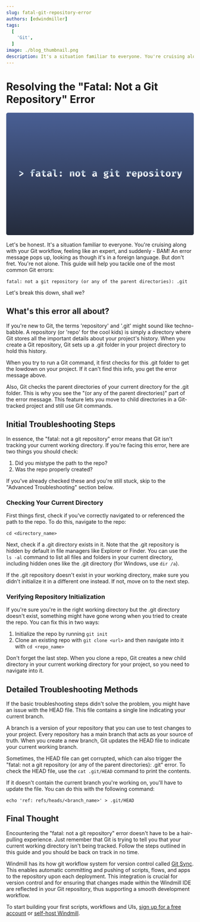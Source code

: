 ```yaml
---
slug: fatal-git-repository-error
authors: [edwindmiller]
tags:
  [
    'Git',
  ]
image: ./blog_thumbnail.png
description: It's a situation familiar to everyone. You're cruising along with your Git workflow, feeling like an expert, and suddenly - BAM! An error message pops up, looking as though it's in a foreign language.
---
```


# Resolving the "Fatal: Not a Git Repository" Error

![Resolving the "Fatal: Not a Git Repository" Error](./blog_thumbnail.png "Resolving the Fatal: Not a Git Repository Error")

Let's be honest. It's a situation familiar to everyone. You're cruising along with your Git workflow, feeling like an expert, and suddenly - BAM! An error message pops up, looking as though it's in a foreign language. But don't fret. You're not alone. This guide will help you tackle one of the most common Git errors:

```
fatal: not a git repository (or any of the parent directories): .git
```
Let's break this down, shall we?

## What's this error all about?

If you're new to Git, the terms 'repository' and '.git' might sound like techno-babble. A repository (or 'repo' for the cool kids) is simply a directory where Git stores all the important details about your project's history. When you create a Git repository, Git sets up a .git folder in your project directory to hold this history. 

When you try to run a Git command, it first checks for this .git folder to get the lowdown on your project. If it can't find this info, you get the error message above. 

Also, Git checks the parent directories of your current directory for the .git folder. This is why you see the "(or any of the parent directories)" part of the error message. This feature lets you move to child directories in a Git-tracked project and still use Git commands. 

## Initial Troubleshooting Steps

In essence, the "fatal: not a git repository" error means that Git isn't tracking your current working directory. If you're facing this error, here are two things you should check:

1. Did you mistype the path to the repo?
2. Was the repo properly created?

If you've already checked these and you're still stuck, skip to the "Advanced Troubleshooting" section below.

### Checking Your Current Directory

First things first, check if you've correctly navigated to or referenced the path to the repo. To do this, navigate to the repo:
```
cd <directory_name>
```
Next, check if a .git directory exists in it. Note that the .git repository is hidden by default in file managers like Explorer or Finder. You can use the `ls -al` command to list all files and folders in your current directory, including hidden ones like the .git directory (for Windows, use `dir /a`).

If the .git repository doesn't exist in your working directory, make sure you didn't initialize it in a different one instead. If not, move on to the next step.

### Verifying Repository Initialization

If you're sure you're in the right working directory but the .git directory doesn't exist, something might have gone wrong when you tried to create the repo. You can fix this in two ways:

1. Initialize the repo by running `git init`
2. Clone an existing repo with `git clone <url>` and then navigate into it with `cd <repo_name>`

Don't forget the last step. When you clone a repo, Git creates a new child directory in your current working directory for your project, so you need to navigate into it.

## Detailed Troubleshooting Methods

If the basic troubleshooting steps didn't solve the problem, you might have an issue with the HEAD file. This file contains a single line indicating your current branch. 

A branch is a version of your repository that you can use to test changes to your project. Every repository has a main branch that acts as your source of truth. When you create a new branch, Git updates the HEAD file to indicate your current working branch.

Sometimes, the HEAD file can get corrupted, which can also trigger the "fatal: not a git repository (or any of the parent directories): .git" error. To check the HEAD file, use the `cat .git/HEAD` command to print the contents.

If it doesn't contain the current branch you're working on, you'll have to update the file. You can do this with the following command:
```
echo 'ref: refs/heads/<branch_name>' > .git/HEAD
```
## Final Thought

Encountering the "fatal: not a git repository" error doesn't have to be a hair-pulling experience. Just remember that Git is trying to tell you that your current working directory isn't being tracked. Follow the steps outlined in this guide and you should be back on track in no time.

Windmill has its how git workflow system for version control called [Git Sync](/docs/advanced/git_sync). This enables automatic committing and pushing of scripts, flows, and apps to the repository upon each deployment. This integration is crucial for version control and for ensuring that changes made within the Windmill IDE are reflected in your Git repository, thus supporting a smooth development workflow.

To start building your first scripts, workflows and UIs, [sign up for a free account](https://app.windmill.dev/user/login) or [self-host Windmill](/docs/advanced/self_host).